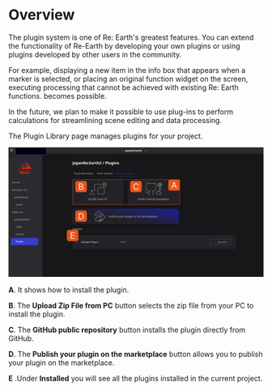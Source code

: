 # Overview

The plugin system is one of Re: Earth's greatest features. You can extend the functionality of Re-Earth by developing your own plugins or using plugins developed by other users in the community.

For example, displaying a new item in the info box that appears when a marker is selected, or placing an original function widget on the screen, executing processing that cannot be achieved with existing Re: Earth functions. becomes possible.

In the future, we plan to make it possible to use plug-ins to perform calculations for streamlining scene editing and data processing.

The Plugin Library page manages plugins for your project.

![55555555555555555555555_1.png](Overview%20ce224e1d8e1043e493d98a6e5c4444e6/55555555555555555555555_1.png)

**A**. It shows how to install the plugin.

**B**. The **Upload Zip File from PC** button selects the zip file from your PC to install the plugin.

**C**. The **GitHub public repository** button installs the plugin directly from GitHub.

**D**. The **Publish your plugin on the marketplace** button allows you to publish your plugin on the marketplace.

**E** .Under **Installed** you will see all the plugins installed in the current project.